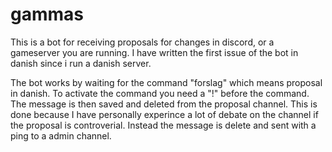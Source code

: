 # gammas
This is a bot for receiving proposals for changes in discord, or a gameserver you are running.
I have written the first issue of the bot in danish since i run a danish server. 

The bot works by waiting for the command "forslag" which means proposal in danish. To activate the command you need a "!" before the command. The message is then saved and deleted from the proposal channel. This is done because I have personally experince a lot of debate on the channel if the proposal is controverial. Instead the message is delete and sent with a ping to a admin channel.
